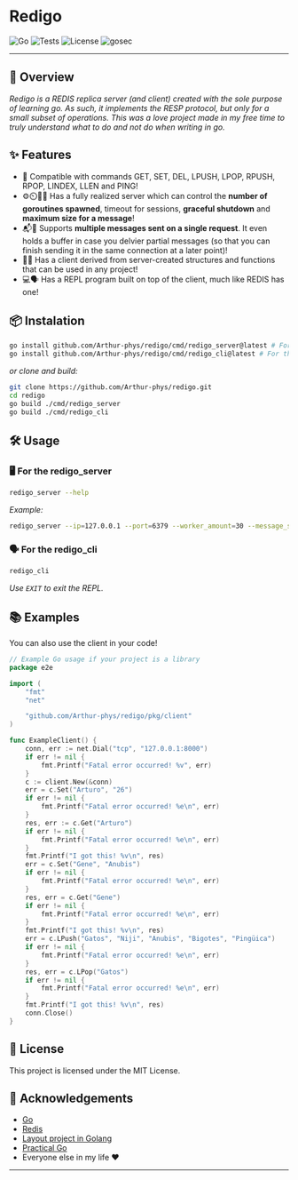 # Redigo

![Go](https://img.shields.io/badge/Go-1.21+-blue)
![Tests](https://github.com/arthur-phys/go_miniredis/actions/workflows/test.yml/badge.svg)
![License](https://img.shields.io/badge/License-MIT-blue)
![gosec](https://img.shields.io/badge/gosec-Audited-brightgreen)

---

## 🚀 Overview

_Redigo is a REDIS replica server (and client) created with the sole purpose of learning go. As such, it implements the RESP protocol, but only for a small subset of operations. This was a love project made in my free time to truly understand what to do and not do when writing in go._

## ✨ Features

- 📝 Compatible with commands GET, SET, DEL, LPUSH, LPOP, RPUSH, RPOP, LINDEX, LLEN and PING!
- ⚙️⏲️🛑📏 Has a fully realized server which can control the **number of goroutines spawned**, timeout for sessions, **graceful shutdown** and **maximum size for a message**!
- 📬🧩 Supports **multiple messages sent on a single request**. It even holds a buffer in case you delvier partial messages (so that you can finish sending it in the same connection at a later point)!
- 🔗🧰 Has a client derived from server-created structures and functions that can be used in any project!
- 💻🗣️ Has a REPL program built on top of the client, much like REDIS has one!

## 📦 Instalation

```sh
go install github.com/Arthur-phys/redigo/cmd/redigo_server@latest # For the server
go install github.com/Arthur-phys/redigo/cmd/redigo_cli@latest # For the CLI

```
_or clone and build:_
```sh
git clone https://github.com/Arthur-phys/redigo.git
cd redigo
go build ./cmd/redigo_server
go build ./cmd/redigo_cli
```

## 🛠️ Usage

### 🖥️ For the redigo_server

```sh
redigo_server --help
```
_Example:_
```sh
redigo_server --ip=127.0.0.1 --port=6379 --worker_amount=30 --message_size=10240 --keep_alive=3600 --shutdown=30
```

### 🗣️ For the redigo_cli

```sh
redigo_cli
```
_Use `EXIT` to exit the REPL._

## 📚 Examples

You can also use the client in your code!

```go
// Example Go usage if your project is a library
package e2e

import (
	"fmt"
	"net"

	"github.com/Arthur-phys/redigo/pkg/client"
)

func ExampleClient() {
	conn, err := net.Dial("tcp", "127.0.0.1:8000")
	if err != nil {
		fmt.Printf("Fatal error occurred! %v", err)
	}
	c := client.New(&conn)
	err = c.Set("Arturo", "26")
	if err != nil {
		fmt.Printf("Fatal error occurred! %e\n", err)
	}
	res, err := c.Get("Arturo")
	if err != nil {
		fmt.Printf("Fatal error occurred! %e\n", err)
	}
	fmt.Printf("I got this! %v\n", res)
	err = c.Set("Gene", "Anubis")
	if err != nil {
		fmt.Printf("Fatal error occurred! %e\n", err)
	}
	res, err = c.Get("Gene")
	if err != nil {
		fmt.Printf("Fatal error occurred! %e\n", err)
	}
	fmt.Printf("I got this! %v\n", res)
	err = c.LPush("Gatos", "Niji", "Anubis", "Bigotes", "Pingüica")
	if err != nil {
		fmt.Printf("Fatal error occurred! %e\n", err)
	}
	res, err = c.LPop("Gatos")
	if err != nil {
		fmt.Printf("Fatal error occurred! %e\n", err)
	}
	fmt.Printf("I got this! %v\n", res)
	conn.Close()
}
```

## 📄 License

This project is licensed under the MIT License.

## 🙏 Acknowledgements

- [Go](https://golang.org/)
- [Redis](https://redis.io/)
- [Layout project in Golang](https://github.com/golang-standards/project-layout/tree/master)
- [Practical Go](https://dave.cheney.net/practical-go/presentations/gophercon-israel.html)
- Everyone else in my life ❤️

---
